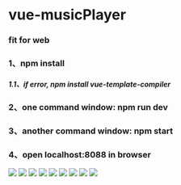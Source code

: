 # vue-musicPlayer

### fit for web 
### 1、npm install
##### 1.1、if error, npm install vue-template-compiler
### 2、one command window: npm run dev
### 3、another command window: npm start 
### 4、open localhost:8088 in browser
![](./src/assets/image/view/cover.png)
![](./src/assets/image/view/mine.png)
![](./src/assets/image/view/rank.png)
![](./src/assets/image/view/recommend.png)
![](./src/assets/image/view/search.png)
![](./src/assets/image/view/song1.png)
![](./src/assets/image/view/song2.png)
![](./src/assets/image/view/song3.png)
![](./src/assets/image/view/song4.png)